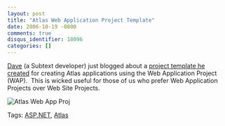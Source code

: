 ```yaml
---
layout: post
title: "Atlas Web Application Project Template"
date: 2006-10-19 -0800
comments: true
disqus_identifier: 18096
categories: []
---
```

[Dave](http://blog.davestechshop.net/ "Dave's Tech Shop") (a Subtext
developer) just blogged about a [project template he
created](http://blog.davestechshop.net/archive/2006/10/18/AtlasWebApplicationProjectTemplate.aspx "Web Application Project for Atlas")
for creating Atlas applications using the Web Application Project
(WAP).  This is wicked useful for those of us who prefer Web Application
Projects over Web Site Projects.

![Atlas Web App
Proj](http://haacked.com/images/haacked_com/WindowsLiveWriter/AtlasWebApplicationProjectTemplate_841F/VisualStudioNewProjectAtlas%5B4%5D.png)

Tags: [ASP.NET](http://technorati.com/tags/ASP.NET),
[Atlas](http://technorati.com/tags/Atlas)

